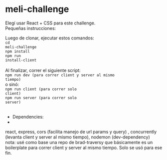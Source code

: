 # meli-challenge
Elegí usar React + CSS para este challenge.
<br>
Pequeñas instrucciones:
<br>

Luego de clonar, ejecutar estos comandos:
<br>
<code>cd meli-challenge</code> <br>
<code>npm install</code>
<br>
<code>npm run install-client</code>
<br>
<br>
Al finalizar, correr el siguiente script:
<br>
<code>npm run dev (para correr client y server al mismo tiempo)</code>
<br>
o sinó:
<br>
<code>npm run client (para correr solo client)</code>
<br>
<code>npm run server (para correr solo server)</code>
<br>
<br>
- Dependencies:
- <br>
react, express, cors (facilita manejo de url params y query) , concurrently (levanta client y server al mismo tiempo), nodemon (dev-dependency)
<br>
nota: usé como base una repo de brad-traversy que básicamente es un boilerplate para correr client y server al mismo tiempo. Solo se usó para ese fin.

